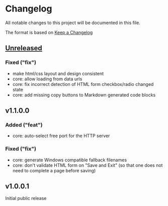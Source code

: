 # Changelog

All notable changes to this project will be documented in this file.

The format is based on [Keep a Changelog](https://keepachangelog.com/en/1.1.0/)


[Unreleased]: https://github.com/Linuxfabrik/checklistfabrik/compare/v1.1.0.0...HEAD


## [Unreleased]

### Fixed ("fix")

- make html/css layout and design consistent
- core: allow loading from data urls
- core: fix incorrect detection of HTML form checkbox/radio changed state
- core: add missing copy buttons to Markdown generated code blocks


## v1.1.0.0

### Added ("feat")

- core: auto-select free port for the HTTP server


### Fixed ("fix")

- core: generate Windows compatible fallback filenames
- core: don't validate HTML form on "Save and Exit" (so that one does not need to complete a page before saving)


## v1.0.0.1

Initial public release
